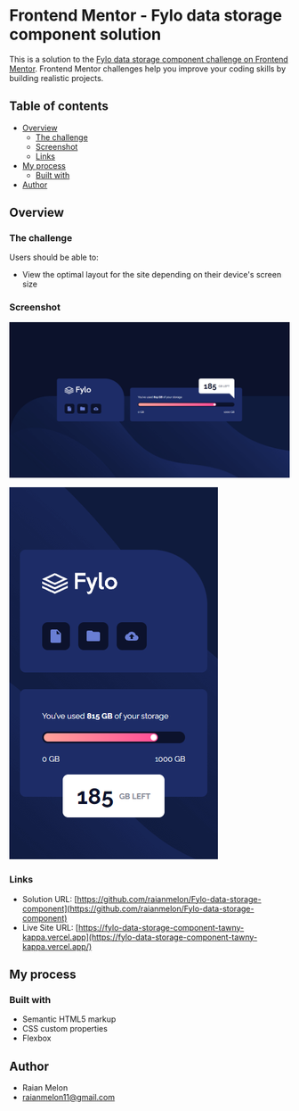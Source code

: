 # Frontend Mentor - Fylo data storage component solution

This is a solution to the [Fylo data storage component challenge on Frontend Mentor](https://www.frontendmentor.io/challenges/fylo-data-storage-component-1dZPRbV5n). Frontend Mentor challenges help you improve your coding skills by building realistic projects. 

## Table of contents

- [Overview](#overview)
  - [The challenge](#the-challenge)
  - [Screenshot](#screenshot)
  - [Links](#links)
- [My process](#my-process)
  - [Built with](#built-with)
- [Author](#author)

## Overview

### The challenge

Users should be able to:

- View the optimal layout for the site depending on their device's screen size

### Screenshot

![Desktop - screenshot](/screenshot/desktop.png)

![Mobile - screenshot](/screenshot/mobile.png)

### Links

- Solution URL: [https://github.com/raianmelon/Fylo-data-storage-component](https://github.com/raianmelon/Fylo-data-storage-component)
- Live Site URL: [https://fylo-data-storage-component-tawny-kappa.vercel.app](https://fylo-data-storage-component-tawny-kappa.vercel.app/)

## My process

### Built with

- Semantic HTML5 markup
- CSS custom properties
- Flexbox

## Author

- Raian Melon
- raianmelon11@gmail.com